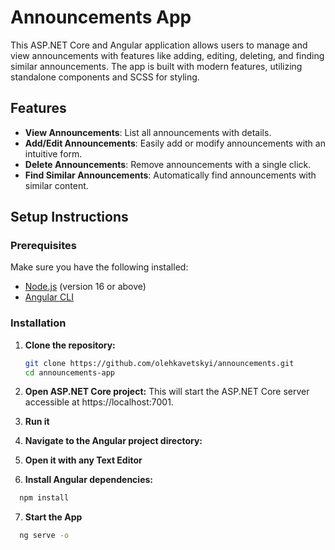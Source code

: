 # Announcements App

This ASP.NET Core and Angular application allows users to manage and view announcements with features like adding, editing, deleting, and finding similar announcements. The app is built with modern features, utilizing standalone components and SCSS for styling.

## Features

- **View Announcements**: List all announcements with details.
- **Add/Edit Announcements**: Easily add or modify announcements with an intuitive form.
- **Delete Announcements**: Remove announcements with a single click.
- **Find Similar Announcements**: Automatically find announcements with similar content.

## Setup Instructions

### Prerequisites

Make sure you have the following installed:

- [Node.js](https://nodejs.org/) (version 16 or above)
- [Angular CLI](https://angular.io/cli)

### Installation

1. **Clone the repository:**

   ```bash
   git clone https://github.com/olehkavetskyi/announcements.git
   cd announcements-app
   ```

2. **Open ASP.NET Core project:**
   This will start the ASP.NET Core server accessible at https://localhost:7001.
3. **Run it**
4. **Navigate to the Angular project directory:**
5. **Open it with any Text Editor**
6. **Install Angular dependencies:**
   
```bash
  npm install
```

7. **Start the App**

```bash
  ng serve -o
```
 

